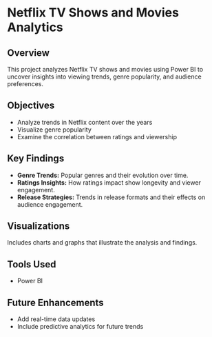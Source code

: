 # Netflix TV Shows and Movies Analytics

## Overview
This project analyzes Netflix TV shows and movies using Power BI to uncover insights into viewing trends, genre popularity, and audience preferences.

## Objectives
- Analyze trends in Netflix content over the years
- Visualize genre popularity
- Examine the correlation between ratings and viewership


## Key Findings
- **Genre Trends:** Popular genres and their evolution over time.
- **Ratings Insights:** How ratings impact show longevity and viewer engagement.
- **Release Strategies:** Trends in release formats and their effects on audience engagement.

## Visualizations
Includes charts and graphs that illustrate the analysis and findings.

## Tools Used
- Power BI


## Future Enhancements
- Add real-time data updates
- Include predictive analytics for future trends
